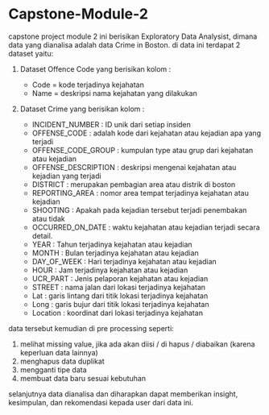 # Capstone-Module-2

capstone project module 2 ini berisikan Exploratory Data Analysist, dimana data yang dianalisa adalah data Crime in Boston.
di data ini terdapat 2 dataset yaitu:
1. Dataset Offence Code yang berisikan kolom :
    - Code = kode terjadinya kejahatan
    - Name = deskripsi nama kejahatan yang dilakukan
    
2. Dataset Crime yang berisikan kolom : 
    - INCIDENT_NUMBER : ID unik dari setiap insiden
    - OFFENSE_CODE : adalah kode dari kejahatan atau kejadian apa yang terjadi
    - OFFENSE_CODE_GROUP : kumpulan type atau grup dari kejahatan atau kejadian
    - OFFENSE_DESCRIPTION : deskripsi mengenai kejahatan atau kejadian yang terjadi
    - DISTRICT : merupakan pembagian area atau distrik di boston
    - REPORTING_AREA : nomor area tempat terjadinya kejahatan atau kejadian
    - SHOOTING : Apakah pada kejadian tersebut terjadi penembakan atau tidak
    - OCCURRED_ON_DATE : waktu kejahatan atau kejadian terjadi secara detail.
    - YEAR : Tahun terjadinya kejahatan atau kejadian
    - MONTH : Bulan terjadinya kejahatan atau kejadian
    - DAY_OF_WEEK : Hari terjadinya kejahatan atau kejadian
    - HOUR : Jam terjadinya kejahatan atau kejadian
    - UCR_PART : Jenis pelaporan kejahatan atau kejadian
    - STREET : nama jalan dari lokasi terjadinya kejahatan
    - Lat : garis lintang dari titik lokasi terjadinya kejahatan
    - Long : garis bujur dari titik lokasi terjadinya kejahatan
    - Location : koordinat dari lokasi terjadinya kejahatan

data tersebut kemudian di pre processing seperti:
1. melihat missing value, jika ada akan diisi / di hapus / diabaikan (karena keperluan data lainnya)
2. menghapus data duplikat
3. mengganti tipe data 
4. membuat data baru sesuai kebutuhan

selanjutnya data dianalisa dan diharapkan dapat memberikan insight, kesimpulan, dan rekomendasi kepada user dari data ini.
